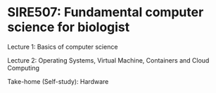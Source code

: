 # SIRE507: Fundamental computer science for biologist

Lecture 1: Basics of computer science

Lecture 2: Operating Systems, Virtual Machine, Containers and Cloud Computing

Take-home (Self-study): Hardware
